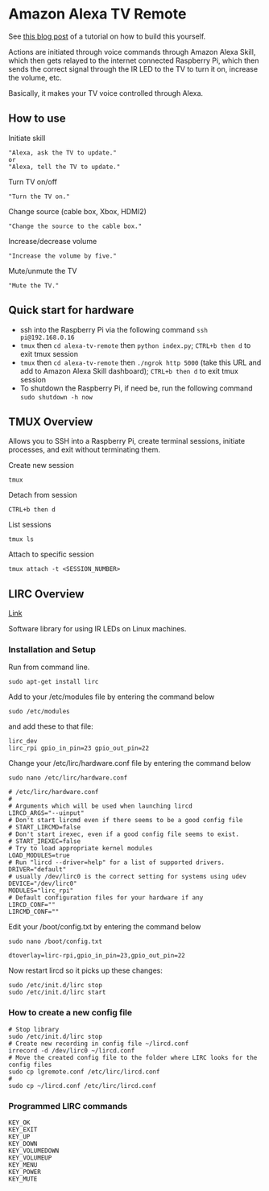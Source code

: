 # Amazon Alexa TV Remote

See [this blog post](https://medium.com/@tylernappy/make-your-tv-voice-controlled-through-amazon-alexa-and-raspberry-pi-a6373b7cf871) of a tutorial on how to build this yourself.

Actions are initiated through voice commands through Amazon Alexa Skill, which then gets relayed to the internet connected Raspberry Pi, which then sends the correct signal through the IR LED to the TV to turn it on, increase the volume, etc.

Basically, it makes your TV voice controlled through Alexa.

## How to use
Initiate skill
```
"Alexa, ask the TV to update."
or
"Alexa, tell the TV to update."
```
Turn TV on/off
```
"Turn the TV on."
```
Change source (cable box, Xbox, HDMI2)
```
"Change the source to the cable box."
```
Increase/decrease volume
```
"Increase the volume by five."
```
Mute/unmute the TV
```
"Mute the TV."
```

## Quick start for hardware
* ssh into the Raspberry Pi via the following command `ssh pi@192.168.0.16`
* `tmux` then `cd alexa-tv-remote` then `python index.py`; `CTRL+b then d` to exit tmux session
* `tmux` then `cd alexa-tv-remote` then `./ngrok http 5000` (take this URL and add to Amazon Alexa Skill dashboard); `CTRL+b then d` to exit tmux session
* To shutdown the Raspberry Pi, if need be, run the following command `sudo shutdown -h now`

## TMUX Overview
Allows you to SSH into a Raspberry Pi, create terminal sessions, initiate processes, and exit without terminating them.

Create new session
```
tmux
```

Detach from session
```
CTRL+b then d
```

List sessions
```
tmux ls
```

Attach to specific session
```
tmux attach -t <SESSION_NUMBER>
```

## LIRC Overview

[Link](http://lirc.sourceforge.net/)

Software library for using IR LEDs on Linux machines.

### Installation and Setup

Run from command line.

```
sudo apt-get install lirc
```

Add to your /etc/modules file by entering the command below

```
sudo /etc/modules
```

and add these to that file:

```
lirc_dev
lirc_rpi gpio_in_pin=23 gpio_out_pin=22
```

Change your /etc/lirc/hardware.conf file by entering the command below

```
sudo nano /etc/lirc/hardware.conf
```

```
# /etc/lirc/hardware.conf
#
# Arguments which will be used when launching lircd
LIRCD_ARGS="--uinput"
# Don't start lircmd even if there seems to be a good config file
# START_LIRCMD=false
# Don't start irexec, even if a good config file seems to exist.
# START_IREXEC=false
# Try to load appropriate kernel modules
LOAD_MODULES=true
# Run "lircd --driver=help" for a list of supported drivers.
DRIVER="default"
# usually /dev/lirc0 is the correct setting for systems using udev
DEVICE="/dev/lirc0"
MODULES="lirc_rpi"
# Default configuration files for your hardware if any
LIRCD_CONF=""
LIRCMD_CONF=""
```

Edit your /boot/config.txt by entering the command below

```
sudo nano /boot/config.txt
```

```
dtoverlay=lirc-rpi,gpio_in_pin=23,gpio_out_pin=22
```

Now restart lircd so it picks up these changes:

```
sudo /etc/init.d/lirc stop
sudo /etc/init.d/lirc start
```

### How to create a new config file

```
# Stop library
sudo /etc/init.d/lirc stop
# Create new recording in config file ~/lircd.conf
irrecord -d /dev/lirc0 ~/lircd.conf
# Move the created config file to the folder where LIRC looks for the config files
sudo cp lgremote.conf /etc/lirc/lircd.conf
#
sudo cp ~/lircd.conf /etc/lirc/lircd.conf
```

### Programmed LIRC commands

```
KEY_OK
KEY_EXIT
KEY_UP
KEY_DOWN
KEY_VOLUMEDOWN
KEY_VOLUMEUP
KEY_MENU
KEY_POWER
KEY_MUTE
```
